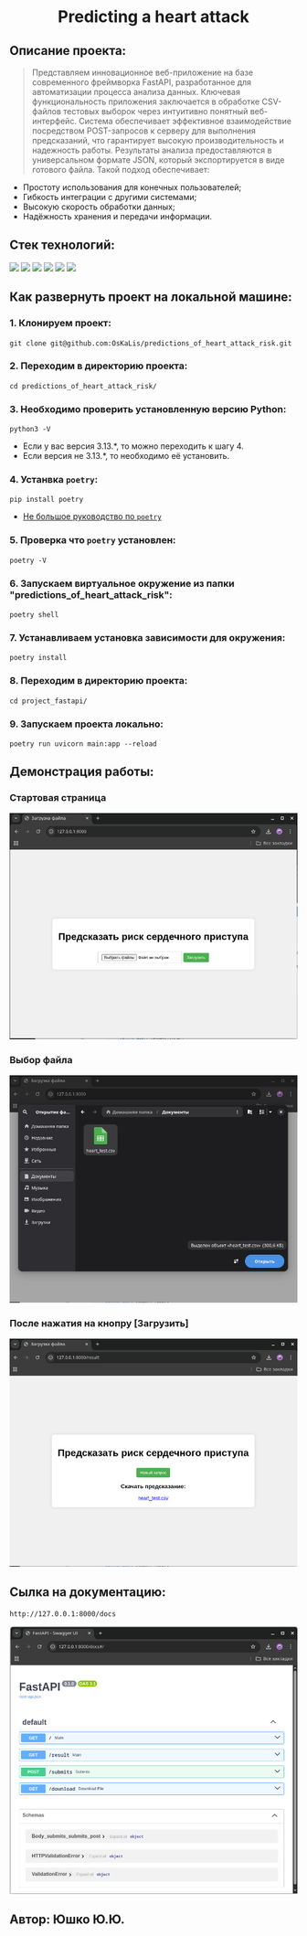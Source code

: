 <div id="header" align="center">
  <h1>Predicting a heart attack</h1>
</div>

## Описание проекта:

> Представляем инновационное веб-приложение на базе современного фреймворка FastAPI, разработанное для автоматизации процесса анализа данных.
> Ключевая функциональность приложения заключается в обработке CSV-файлов тестовых выборок через интуитивно понятный веб-интерфейс. Система обеспечивает эффективное взаимодействие посредством POST-запросов к серверу для выполнения предсказаний, что гарантирует высокую производительность и надежность работы.
> Результаты анализа предоставляются в универсальном формате JSON, который экспортируется в виде готового файла. Такой подход обеспечивает:
+ Простоту использования для конечных пользователей;
+ Гибкость интеграции с другими системами;
+ Высокую скорость обработки данных;
+ Надёжность хранения и передачи информации.

## Cтек технологий:
<img src="https://img.shields.io/badge/Scikit--Learn:_-1.6.1-purple">
<img src="https://img.shields.io/badge/Pandas:_-2.2.3-slategrey">
<img src="https://img.shields.io/badge/Python:_-3.13.0-greem">
<img src="https://img.shields.io/badge/FastAPI:_-0.119.0-green">
<img src="https://img.shields.io/badge/Uvicorn:_-0.37.0-red">
<img src="https://img.shields.io/badge/Poetry:_-2.0.0-blue">

## Как развернуть проект на локальной машине:


### 1. Клонируем проект:
```
git clone git@github.com:OsKaLis/predictions_of_heart_attack_risk.git
```
### 2. Переходим в директорию проекта:
```
cd predictions_of_heart_attack_risk/
```
### 3. Необходимо проверить установленную версию Python:
```
python3 -V
```
- Если у вас версия 3.13.*, то можно переходить к шагу 4.
- Если версия не 3.13.*, то необходимо её установить.
### 4. Устанвка `poetry`:
```
pip install poetry
```
- [Не большое руководство по `poetry`](https://habr.com/ru/articles/740376/)
### 5. Проверка что `poetry` установлен:
```
poetry -V
```
### 6. Запускаем виртуальное окружение из папки "predictions_of_heart_attack_risk":
``` 
poetry shell
```
### 7. Устанавливаем установка зависимости для окружения:
```
poetry install
```
### 8. Переходим в директорию проекта:
```
cd project_fastapi/
```
### 9. Запускаем проекта локально: 
```
poetry run uvicorn main:app --reload
```

## Демонстрация работы:
### Стартовая страница
![Стартовый интерфейс](https://github.com/OsKaLis/predictions_of_heart_attack_risk/blob/ca14cff9bca2ed58b81815d4caad905aaefa2490/project_fastapi/img/index.png)
### Выбор файла
![Выбор файла](https://github.com/OsKaLis/predictions_of_heart_attack_risk/blob/ca14cff9bca2ed58b81815d4caad905aaefa2490/project_fastapi/img/open_file.png)
### После нажатия на кнопру [Загрузить]
![Получение результата](https://github.com/OsKaLis/predictions_of_heart_attack_risk/blob/ca14cff9bca2ed58b81815d4caad905aaefa2490/project_fastapi/img/result.png)

## Сылка на документацию:
```
http://127.0.0.1:8000/docs
```
![Информация по эндпоинтам](https://github.com/OsKaLis/predictions_of_heart_attack_risk/blob/ca14cff9bca2ed58b81815d4caad905aaefa2490/project_fastapi/img/help.png)

## Автор: Юшко Ю.Ю.
